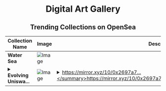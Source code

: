 <div align="center">

# Digital Art Gallery

## Trending Collections on OpenSea

| Collection Name                       | Image                                                                                     | Description                       | OpenSea Link                                                                                          |
|---------------------------------------|-------------------------------------------------------------------------------------------|-----------------------------------|--------------------------------------------------------------------------------------------------------|
| **Water Sea** | ![Image](https://i.seadn.io/s/raw/files/59160758b94bf54204cafb99e9d96cb4.jpg?w=500&auto=format?w=200&auto=format) |  | <details><summary>Link</summary>[Water Sea](https://opensea.io/collection/water-sea-4)</details> |
| **<details><summary>Evolving Uniswa...</summary>Evolving Uniswap Ecosystem Infrastructure for DeFi Users</details>** | ![Image](https://i.seadn.io/s/raw/files/11fa8c6cda20545c138dba1219599c0b.png?w=500&auto=format?w=200&auto=format) | <details><summary>https://mirror.xyz/10/0x2697a7...</summary>https://mirror.xyz/10/0x2697a728c2920c0d577dcd4d9de6943406314d97</details> | <details><summary>Link</summary>[Evolving Uniswap Ecosystem Infrastructure for DeFi Users](https://opensea.io/collection/evolving-uniswap-ecosystem-infrastructure-for-defi)</details> |

</div>